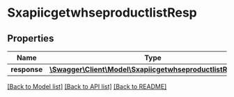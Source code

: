 # SxapiicgetwhseproductlistResp

## Properties
Name | Type | Description | Notes
------------ | ------------- | ------------- | -------------
**response** | [**\Swagger\Client\Model\SxapiicgetwhseproductlistResponse**](SxapiicgetwhseproductlistResponse.md) |  | [optional] 

[[Back to Model list]](../README.md#documentation-for-models) [[Back to API list]](../README.md#documentation-for-api-endpoints) [[Back to README]](../README.md)


